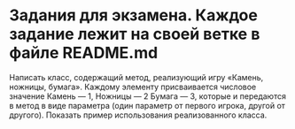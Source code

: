 # Задания для экзамена. Каждое задание лежит на своей ветке в файле README.md

Написать класс, содержащий метод, реализующий игру «Камень, ножницы, бумага». Каждому элементу присваивается числовое значение Камень — 1, Ножницы — 2 Бумага — 3, которые и передаются в метод в виде параметра (один параметр от первого игрока, другой от другого). Показать пример использования реализованного класса.

